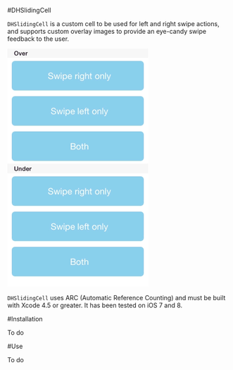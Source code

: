 #DHSlidingCell

`DHSlidingCell` is a custom cell to be used for left and right swipe actions, and supports custom overlay images to provide an eye-candy swipe feedback to the user.

![](https://github.com/deivuh/DHSlidingCell/blob/master/DHSlidingCell.gif)

`DHSlidingCell` uses ARC (Automatic Reference Counting) and must be built with Xcode 4.5 or greater. It has been tested on iOS 7 and 8.

#Installation

To do

#Use

To do
